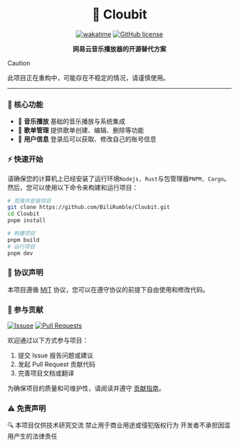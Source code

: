 <div align="center">

<h1>🎵 Cloubit</h1>

[![wakatime](https://wakatime.com/badge/user/347b183a-e02e-464a-a180-ed2963969f84/project/13a71991-4de0-4638-a7e6-5d3d7ed9a754.svg)](https://wakatime.com/badge/user/347b183a-e02e-464a-a180-ed2963969f84/project/13a71991-4de0-4638-a7e6-5d3d7ed9a754)
[![GitHub license](https://img.shields.io/github/license/bilirumble/Cloubit?color=blue)](https://github.com/bilirumble/Cloubit/blob/master/LICENSE)

**网易云音乐播放器的开源替代方案**

</div>

> [!CAUTION]
> 此项目正在重构中，可能存在不稳定的情况，请谨慎使用。

---

### 🌟 核心功能

- 🚧 **音乐播放** 基础的音乐播放与系统集成
- 🚧 **歌单管理** 提供歌单创建、编辑、删除等功能
- 🚧 **用户信息** 登录后可以获取、修改自己的账号信息

### ⚡ 快速开始

请确保您的计算机上已经安装了运行环境`Nodejs, Rust`与包管理器`PNPM, Cargo`。然后，您可以使用以下命令来构建和运行项目：

```bash
# 克隆并安装项目
git clone https://github.com/BiliRumble/Cloubit.git
cd Cloubit
pnpm install

# 构建项目
pnpm build
# 运行项目
pnpm dev
```

### 📜 协议声明

本项目遵循 [MIT](https://opensource.org/licenses/MIT) 协议，您可以在遵守协议的前提下自由使用和修改代码。

### 🤝 参与贡献

[![Issuse](https://img.shields.io/github/issues/BiliRumble/Cloubit)](https://github.com/BiliRumble/Cloubit/issues)
[![Pull Requests](https://img.shields.io/github/issues-pr/BiliRumble/Cloubit)](https://github.com/BiliRumble/Cloubit/pulls)

欢迎通过以下方式参与项目：

1. 提交 Issue 报告问题或建议
2. 发起 Pull Request 贡献代码
3. 完善项目文档或翻译

为确保项目的质量和可维护性，请阅读并遵守 [贡献指南](CONTRIBUTING.md)。

### ⚠️ 免责声明

🔍 本项目仅供技术研究交流
禁止用于商业用途或侵犯版权行为
开发者不承担因滥用产生的法律责任

